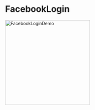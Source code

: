 # FacebookLogin

<img width="275" alt="FacebookLoginDemo" src="https://user-images.githubusercontent.com/3993516/131616902-ef84f276-b1b5-40b6-a66c-f216bb39e5af.png">

